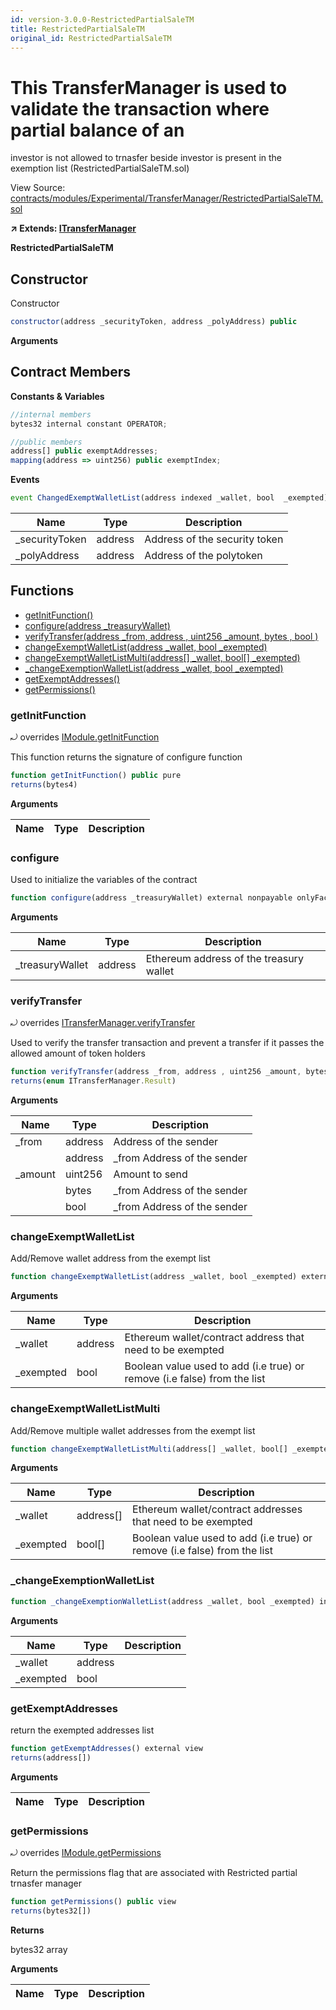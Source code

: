 ```yaml
---
id: version-3.0.0-RestrictedPartialSaleTM
title: RestrictedPartialSaleTM
original_id: RestrictedPartialSaleTM
---
```


# This TransferManager is used to validate the transaction where partial balance of an 
investor is not allowed to trnasfer beside investor is present in the exemption list (RestrictedPartialSaleTM.sol)

View Source: [contracts/modules/Experimental/TransferManager/RestrictedPartialSaleTM.sol](../../contracts/modules/Experimental/TransferManager/RestrictedPartialSaleTM.sol)

**↗ Extends: [ITransferManager](ITransferManager.md)**

**RestrictedPartialSaleTM**

## Constructor

Constructor

```js
constructor(address _securityToken, address _polyAddress) public
```

**Arguments**

## Contract Members
**Constants & Variables**

```js
//internal members
bytes32 internal constant OPERATOR;

//public members
address[] public exemptAddresses;
mapping(address => uint256) public exemptIndex;

```

**Events**

```js
event ChangedExemptWalletList(address indexed _wallet, bool  _exempted);
```

| Name        | Type           | Description  |
| ------------- |------------- | -----|
| _securityToken | address | Address of the security token | 
| _polyAddress | address | Address of the polytoken | 

## Functions

- [getInitFunction()](#getinitfunction)
- [configure(address _treasuryWallet)](#configure)
- [verifyTransfer(address _from, address , uint256 _amount, bytes , bool )](#verifytransfer)
- [changeExemptWalletList(address _wallet, bool _exempted)](#changeexemptwalletlist)
- [changeExemptWalletListMulti(address[] _wallet, bool[] _exempted)](#changeexemptwalletlistmulti)
- [_changeExemptionWalletList(address _wallet, bool _exempted)](#_changeexemptionwalletlist)
- [getExemptAddresses()](#getexemptaddresses)
- [getPermissions()](#getpermissions)

### getInitFunction

⤾ overrides [IModule.getInitFunction](IModule.md#getinitfunction)

This function returns the signature of configure function

```js
function getInitFunction() public pure
returns(bytes4)
```

**Arguments**

| Name        | Type           | Description  |
| ------------- |------------- | -----|

### configure

Used to initialize the variables of the contract

```js
function configure(address _treasuryWallet) external nonpayable onlyFactory 
```

**Arguments**

| Name        | Type           | Description  |
| ------------- |------------- | -----|
| _treasuryWallet | address | Ethereum address of the treasury wallet | 

### verifyTransfer

⤾ overrides [ITransferManager.verifyTransfer](ITransferManager.md#verifytransfer)

Used to verify the transfer transaction and prevent a transfer if it passes the allowed amount of token holders

```js
function verifyTransfer(address _from, address , uint256 _amount, bytes , bool ) public nonpayable
returns(enum ITransferManager.Result)
```

**Arguments**

| Name        | Type           | Description  |
| ------------- |------------- | -----|
| _from | address | Address of the sender | 
|  | address | _from Address of the sender | 
| _amount | uint256 | Amount to send | 
|  | bytes | _from Address of the sender | 
|  | bool | _from Address of the sender | 

### changeExemptWalletList

Add/Remove wallet address from the exempt list

```js
function changeExemptWalletList(address _wallet, bool _exempted) external nonpayable withPerm 
```

**Arguments**

| Name        | Type           | Description  |
| ------------- |------------- | -----|
| _wallet | address | Ethereum wallet/contract address that need to be exempted | 
| _exempted | bool | Boolean value used to add (i.e true) or remove (i.e false) from the list | 

### changeExemptWalletListMulti

Add/Remove multiple wallet addresses from the exempt list

```js
function changeExemptWalletListMulti(address[] _wallet, bool[] _exempted) public nonpayable withPerm 
```

**Arguments**

| Name        | Type           | Description  |
| ------------- |------------- | -----|
| _wallet | address[] | Ethereum wallet/contract addresses that need to be exempted | 
| _exempted | bool[] | Boolean value used to add (i.e true) or remove (i.e false) from the list | 

### _changeExemptionWalletList

```js
function _changeExemptionWalletList(address _wallet, bool _exempted) internal nonpayable
```

**Arguments**

| Name        | Type           | Description  |
| ------------- |------------- | -----|
| _wallet | address |  | 
| _exempted | bool |  | 

### getExemptAddresses

return the exempted addresses list

```js
function getExemptAddresses() external view
returns(address[])
```

**Arguments**

| Name        | Type           | Description  |
| ------------- |------------- | -----|

### getPermissions

⤾ overrides [IModule.getPermissions](IModule.md#getpermissions)

Return the permissions flag that are associated with Restricted partial trnasfer manager

```js
function getPermissions() public view
returns(bytes32[])
```

**Returns**

bytes32 array

**Arguments**

| Name        | Type           | Description  |
| ------------- |------------- | -----|


